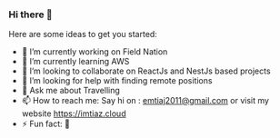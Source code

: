 ### Hi there 👋

Here are some ideas to get you started:

- 🔭 I’m currently working on Field Nation
- 🌱 I’m currently learning AWS
- 👯 I’m looking to collaborate on ReactJs and NestJs based projects
- 🤔 I’m looking for help with finding remote positions
- 💬 Ask me about Travelling
- 📫 How to reach me: Say hi on : emtiaj2011@gmail.com or visit my website https://imtiaz.cloud
- ⚡ Fun fact: 🤔
